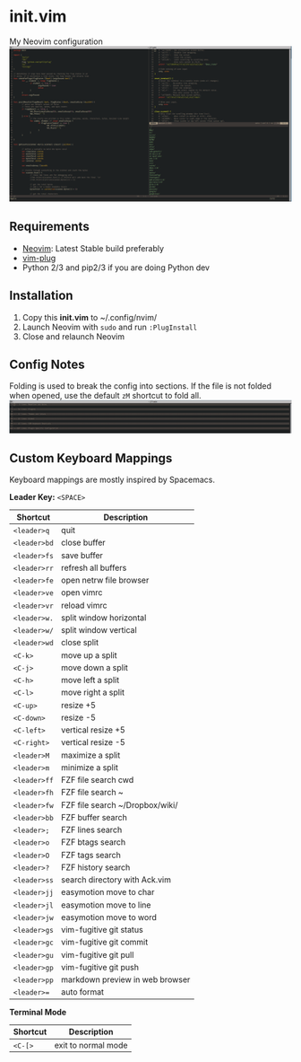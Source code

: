# init.vim
My Neovim configuration
![Folded Config](config_working_screenshot.png)

## Requirements
* [Neovim](https://github.com/neovim/neovim/wiki/Installing-Neovim): Latest Stable build preferably
* [vim-plug](https://github.com/junegunn/vim-plug)
* Python 2/3 and pip2/3 if you are doing Python dev

## Installation
1. Copy this **init.vim** to ~/.config/nvim/
2. Launch Neovim with `sudo` and run `:PlugInstall`
3. Close and relaunch Neovim

## Config Notes
Folding is used to break the config into sections. If the file is not folded when opened, use the default `zM` shortcut to fold all.
![Folded Config](folded_config.png)

## Custom Keyboard Mappings
Keyboard mappings are mostly inspired by Spacemacs.

**Leader Key:** `<SPACE>`

| Shortcut  | Description |
| ------------- | ------------- |
| `<leader>q`  | quit  |
| `<leader>bd`  | close buffer  |
| `<leader>fs` | save buffer |
| `<leader>rr` | refresh all buffers |
| `<leader>fe` | open netrw file browser |
| `<leader>ve` | open vimrc |
| `<leader>vr` | reload vimrc |
| `<leader>w.` | split window horizontal |
| `<leader>w/` | split window vertical |
| `<leader>wd` | close split |
| `<C-k>` | move up a split |
| `<C-j>` | move down a split |
| `<C-h>` | move left a split |
| `<C-l>` | move right a split |
| `<C-up>` | resize +5 |
| `<C-down>` | resize -5 |
| `<C-left>` | vertical resize +5 |
| `<C-right>` | vertical resize -5 |
| `<leader>M` | maximize a split |
| `<leader>m` | minimize a split |
| `<leader>ff` | FZF file search cwd |
| `<leader>fh` | FZF file search ~ |
| `<leader>fw` | FZF file search ~/Dropbox/wiki/ |
| `<leader>bb` | FZF buffer search |
| `<leader>;` | FZF lines search |
| `<leader>o` | FZF btags search |
| `<leader>O` | FZF tags search |
| `<leader>?` | FZF history search |
| `<leader>ss` | search directory with Ack.vim |
| `<leader>jj` | easymotion move to char |
| `<leader>jl` | easymotion move to line |
| `<leader>jw` | easymotion move to word |
| `<leader>gs` | vim-fugitive git status |
| `<leader>gc` | vim-fugitive git commit |
| `<leader>gu` | vim-fugitive git pull |
| `<leader>gp` | vim-fugitive git push |
| `<leader>pp` | markdown preview in web browser |
| `<leader>=` | auto format |

**Terminal Mode**

| Shortcut  | Description |
| ------------- | ------------- |
| `<C-[>`  | exit to normal mode  |
